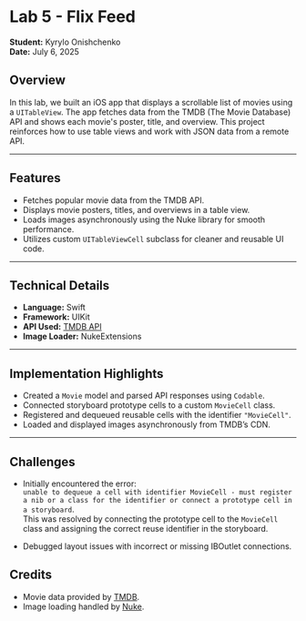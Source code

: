 # Lab 5 - Flix Feed

**Student:** Kyrylo Onishchenko  
**Date:** July 6, 2025

## Overview

In this lab, we built an iOS app that displays a scrollable list of movies using a `UITableView`. The app fetches data from the TMDB (The Movie Database) API and shows each movie's poster, title, and overview. This project reinforces how to use table views and work with JSON data from a remote API.

---

## Features

- Fetches popular movie data from the TMDB API.
- Displays movie posters, titles, and overviews in a table view.
- Loads images asynchronously using the Nuke library for smooth performance.
- Utilizes custom `UITableViewCell` subclass for cleaner and reusable UI code.

---

## Technical Details

- **Language:** Swift
- **Framework:** UIKit
- **API Used:** [TMDB API](https://developers.themoviedb.org/3/getting-started/introduction)
- **Image Loader:** NukeExtensions

---

## Implementation Highlights

- Created a `Movie` model and parsed API responses using `Codable`.
- Connected storyboard prototype cells to a custom `MovieCell` class.
- Registered and dequeued reusable cells with the identifier `"MovieCell"`.
- Loaded and displayed images asynchronously from TMDB’s CDN.

---

## Challenges

- Initially encountered the error:  
  `unable to dequeue a cell with identifier MovieCell - must register a nib or a class for the identifier or connect a prototype cell in a storyboard`.  
  This was resolved by connecting the prototype cell to the `MovieCell` class and assigning the correct reuse identifier in the storyboard.
  
- Debugged layout issues with incorrect or missing IBOutlet connections.


## Credits

- Movie data provided by [TMDB](https://www.themoviedb.org/).
- Image loading handled by [Nuke](https://github.com/kean/Nuke).